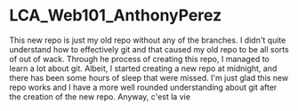 # LCA_Web101_AnthonyPerez

This new repo is just my old repo without any of the branches. I didn't quite understand how to effectively git and that caused my old repo to be all sorts of out of wack. Through he process of creating this repo, I managed to learn a lot about git. Albeit, I started creating a new repo at midnight, and there has been some hours of sleep that were missed. I'm just glad this new repo works and I have a more well rounded understanding about git after the creation of the new repo. Anyway, c'est la vie
